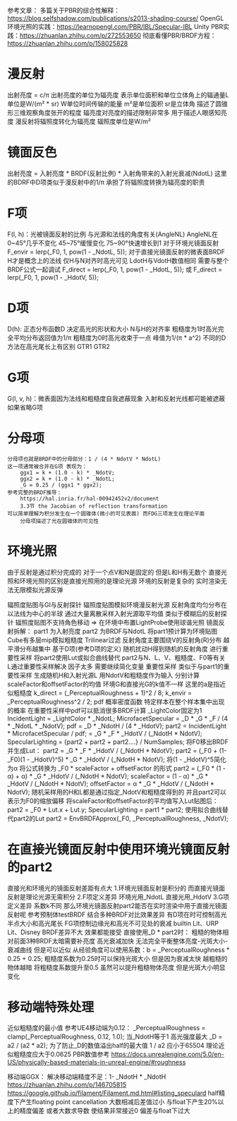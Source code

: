 参考文章：
多篇关于PBR的综合性解释：https://blog.selfshadow.com/publications/s2013-shading-course/
OpenGL环境光照的实践：https://learnopengl.com/PBR/IBL/Specular-IBL
Unity PBR实践：https://zhuanlan.zhihu.com/p/272553650
彻底看懂PBR/BRDF方程：https://zhuanlan.zhihu.com/p/158025828

# 漫反射
出射亮度 = c/π
出射亮度的单位为辐亮度
    表示单位面积和单位立体角上的辐通量L 单位是W/(m² * sr)
    W单位时间传输的能量
    m²是单位面积 sr是立体角 描述了圆锥形三维观察角度张开的程度
    辐亮度对亮度的描述限制非常多 用于描述人眼感知亮度
    漫反射将辐照度转化为辐亮度 辐照度单位是W/m²

# 镜面反色
出射亮度 = 入射亮度 * BRDF(反射比例) * 入射角带来的入射光衰减(NdotL)
    这里的BDRF中D项类似于漫反射中的1/π 承担了将辐照度转换为辐亮度的职责

# F项
F(l, h)：光被镜面反射的比例 与光源和法线的角度有关(AngleNL)
    AngleNL在0~45°几乎不变化 45~75°缓慢变化 75~90°快速增长到1
    对于环境光镜面反射
        F_envir = lerp(_F0, 1, pow(1 - _NdotL, 5));
    对于直接光镜面反射的微表面BRDF H才是概念上的法线 仅H与N对齐时高光可见
        LdotH与VdotH数值相同 需要与整个BRDF公式一起调试
        F_direct = lerp(_F0, 1, pow(1 - _HdotL, 5));
        或
        F_direct = lerp(_F0, 1, pow(1 - _HdotV, 5));
# D项
D(h): 正态分布函数D 决定高光的形状和大小 N与H的对齐率
    粗糙度为1时高光完全平均分布返回值为1/π
    粗糙度为0时高光收束于一点 峰值为1/(π * a^2)
    不同的D方法在高光尾长上有区别 GTR1 GTR2
# G项
G(l, v, h)：微表面因为法线和粗糙度自我遮蔽现象
    入射和反射光线都可能被遮蔽
    如果省略G项
# 分母项
    分母项也就是BRDF中的分母部分：1 / (4 * NdotV * NdotL)
    这一项通常被合并在G项 表现为：
        ggx1 = k + (1.0 - k) * _NdotV;
        ggx2 = k + (1.0 - k) * _NdotL;
        _G = 0.25 / (ggx1 * ggx2);
    参考完整的BRDF推导：
        https://hal.inria.fr/hal-00942452v2/document
        3.3节 the Jacobian of reflection transformation
    可以简单理解为积分发生在一个圆锥体(微小的可见表面) 而FDG三项发生在理论平面
        分母项描述了光在圆锥体的可见性

# 环境光照
由于反射是通过积分完成的 对于一个点V和N是固定的 但是L和H有无数个
    直接光照和环境光照的区别是直接光照用的是理论光源
    环境的反射是复杂的 实时渲染无法无限模拟光源反弹

辐照度贴图与GI与反射探针
    辐照度贴图模拟环境漫反射光源
        反射角度均匀分布在以法线为中心的半球 通过大量离散采样入射光源取平均值
        类似于模糊后的反射探针
        辐照度贴图不支持角色移动 => 在环境中布置LightProbe使用球谐光照
镜面反射拆解： part1 为入射亮度 part2 为BRDF与NdotL
    将part1预计算为环境贴图
        Cube有多层mip模拟粗糙度 Trilinear过滤
        反射角度主要围绕V的反射角(R)分布 越平滑分布越集中
            基于D项(参考D项的定义) 随机扰动H得到随机的反射角度 进行重要性采样
    将part2使用Lut或拟合曲线替代
        part2与N、L、V、粗糙度、F0等有关 L通过重要性采样解决
            因子太多 需要继续简化变量
        重要性采样
            类似于与part1的重要性采样 生成随机H和入射光源L
            用NdotV和粗糙度作为输入 分别计算scaleFactor和offsetFactor的均值
            环境G和直接光G的k值不一样 这里的a是指近似粗糙度
                k_direct = (_PerceptualRoughness + 1)^2 / 8;
                k_envir = _PerceptualRoughness^2 / 2;
            pdf 概率密度函数 特定样本在整个样本集中出现的概率
            在重要性采样中pdf可以抵消很多BRDF计算 _LightColor固定为1
                IncidentLight = _LightColor * _NdotL;
                MicrofacetSpecular = _D * _G * _F / (4 * _NdotL * _NdotV);
                pdf = _D * _NdotH / (4 * _HdotV);
                part2 = IncidentLight * MicrofacetSpecular / pdf;
                                = _G * _F * _HdotV / (_NdotH * NdotV);
                SpecularLighting = {part2 + part2 + part2....} / NumSamples;
        将F0移出BRDF 并生成Lut：
            part2 = _G * _F * _HdotV / (_NdotH * NdotV);
            part2 = (_F0 + (1- _F0)(1 - _HdotV)^5) * _G * _HdotV / (_NdotH * NdotV);
            将(1 - _HdotV)^5简化为α  将公式转换为 _F0 * scaleFactor + offsetFactor 的形式
            part2 = (_F0 * (1 - α) + α) * _G * _HdotV / (_NdotH * NdotV);
            scaleFactor = (1 - α) * _G * _HdotV / (_NdotH * NdotV);
            offsetFactor = α * _G * _HdotV / (_NdotH * NdotV);
            随机采样用的H和L都是通过指定_NdotV和粗糙度得到的 并且part2可以表示为F0的缩放偏移
            将scaleFactor和offsetFactor的平均值写入Lut贴图后：
            part2 = _F0 * Lut.x + Lut.y;
            SpecularLighting = part1 * part2;
        使用拟合曲线替代part2的Lut
            part2 = EnvBRDFApprox(_F0, _PerceptualRoughness, _NdotV);

# 在直接光镜面反射中使用环境光镜面反射的part2
直接光和环境光的镜面反射差距有点大
1.环境光镜面反射是积分的 而直接光镜面反射是理论光源无需积分
2.F项定义差异 环境光用_NdotL 直接光用_HdotV
3.G项定义差异 系数k不同
那么环境光镜面反射part2能否在实时渲染中用于直接光镜面反射呢
    参考预制体testBRDF 结合多种BRDF对比效果差异
    有D项在时可控制高光半点大小和高光尾长
    FG项控制边缘光和高光不可见处的衰减
    builtin Lit、URP Lit、Disney BRDF差异不大 效果都能接受
    直接使用_D * part2时：
        粗糙的物体相对前面3种BRDF太暗需要补亮度
        高光衰减加快 无法完全平衡整体亮度-光斑大小-衰减曲线 但是可以近似
        从经验角度可以使用系数：b = _PerceptualRoughness * 0.25 + 0.25;
            粗糙度系数为0.25时可以保持光斑大小 但是因为衰减太快 越粗糙的物体越暗
            将粗糙度系数提升至0.5 虽然可以提升粗糙物体亮度 但是光斑大小明显变化

# 移动端特殊处理
近似粗糙度的最小值 参考UE4移动端为0.12：
    _PerceptualRoughness = clamp(_PerceptualRoughness, 0.12, 1.0);
    当_NdotH等于1 高光强度最大 _D = a2 / (a2 * a2);
    为了防止_D的数值溢出half的最大值 1 / a2 应小于65504
        理论近似粗糙度应大于0.0625
    PBR数值参考
        https://docs.unrealengine.com/5.0/en-US/physically-based-materials-in-unreal-engine/#roughness

移动端GGX：
    解决移动端精度不足：1- _NdotH * _NdotH
        https://zhuanlan.zhihu.com/p/146705815
        https://google.github.io/filament/Filament.md.html#listing_speculard
        half精度下产生floating point cancellation
        大数相减后差值过小 与float下产生20%以上的精度偏差
        或者大数求导数 使结果非常接近0 偏差与float下过大


